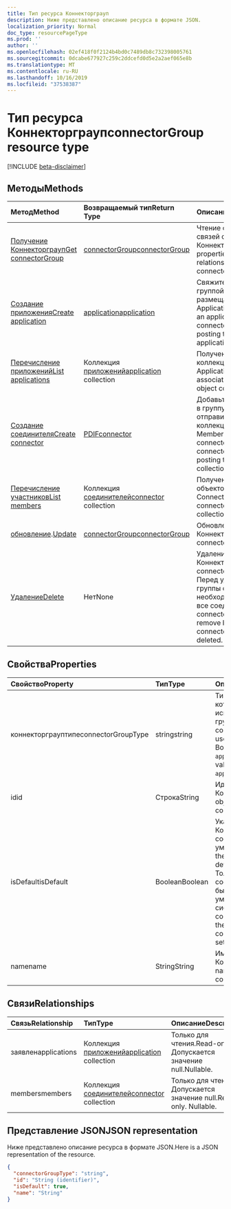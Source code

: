 ```yaml
---
title: Тип ресурса Коннекторграуп
description: Ниже представлено описание ресурса в формате JSON.
localization_priority: Normal
doc_type: resourcePageType
ms.prod: ''
author: ''
ms.openlocfilehash: 02ef418f0f2124b4bd0c7489db8c732398005761
ms.sourcegitcommit: 0dcabe677927c259c2ddcefd0d5e2a2aef065e8b
ms.translationtype: MT
ms.contentlocale: ru-RU
ms.lasthandoff: 10/16/2019
ms.locfileid: "37538387"
---
```

# <a name="connectorgroup-resource-type"></a><span data-ttu-id="f54e2-103">Тип ресурса Коннекторграуп</span><span class="sxs-lookup"><span data-stu-id="f54e2-103">connectorGroup resource type</span></span>

[!INCLUDE [beta-disclaimer](../../includes/beta-disclaimer.md)]

## <a name="methods"></a><span data-ttu-id="f54e2-104">Методы</span><span class="sxs-lookup"><span data-stu-id="f54e2-104">Methods</span></span>

| <span data-ttu-id="f54e2-105">Метод</span><span class="sxs-lookup"><span data-stu-id="f54e2-105">Method</span></span>           | <span data-ttu-id="f54e2-106">Возвращаемый тип</span><span class="sxs-lookup"><span data-stu-id="f54e2-106">Return Type</span></span>    |<span data-ttu-id="f54e2-107">Описание</span><span class="sxs-lookup"><span data-stu-id="f54e2-107">Description</span></span>|
|:---------------|:--------|:----------|
|[<span data-ttu-id="f54e2-108">Получение Коннекторграуп</span><span class="sxs-lookup"><span data-stu-id="f54e2-108">Get connectorGroup</span></span>](../api/connectorgroup-get.md) | [<span data-ttu-id="f54e2-109">connectorGroup</span><span class="sxs-lookup"><span data-stu-id="f54e2-109">connectorGroup</span></span>](connectorgroup.md) |<span data-ttu-id="f54e2-110">Чтение свойств и связей объекта Коннекторграуп.</span><span class="sxs-lookup"><span data-stu-id="f54e2-110">Read properties and relationships of connectorGroup object.</span></span>|
|[<span data-ttu-id="f54e2-111">Создание приложения</span><span class="sxs-lookup"><span data-stu-id="f54e2-111">Create application</span></span>](../api/connectorgroup-post-applications.md) |[<span data-ttu-id="f54e2-112">application</span><span class="sxs-lookup"><span data-stu-id="f54e2-112">application</span></span>](application.md)| <span data-ttu-id="f54e2-113">Свяжите приложение с группой соединителей, размещая в коллекции Applications.</span><span class="sxs-lookup"><span data-stu-id="f54e2-113">Associate an application with the connector group by posting to the applications collection.</span></span>|
|[<span data-ttu-id="f54e2-114">Перечисление приложений</span><span class="sxs-lookup"><span data-stu-id="f54e2-114">List applications</span></span>](../api/connectorgroup-list-applications.md) |<span data-ttu-id="f54e2-115">Коллекция [приложений](application.md)</span><span class="sxs-lookup"><span data-stu-id="f54e2-115">[application](application.md) collection</span></span>| <span data-ttu-id="f54e2-116">Получение связанной коллекции объектов Application.</span><span class="sxs-lookup"><span data-stu-id="f54e2-116">Get the associated application object collection.</span></span>|
|[<span data-ttu-id="f54e2-117">Создание соединителя</span><span class="sxs-lookup"><span data-stu-id="f54e2-117">Create connector</span></span>](../api/connectorgroup-post-members.md) |[<span data-ttu-id="f54e2-118">PDIF</span><span class="sxs-lookup"><span data-stu-id="f54e2-118">connector</span></span>](connector.md)| <span data-ttu-id="f54e2-119">Добавьте соединитель в группу соединителей, отправив его в коллекцию Members.</span><span class="sxs-lookup"><span data-stu-id="f54e2-119">Add a connector to the connector Group by posting to the members collection.</span></span>|
|[<span data-ttu-id="f54e2-120">Перечисление участников</span><span class="sxs-lookup"><span data-stu-id="f54e2-120">List members</span></span>](../api/connectorgroup-list-members.md) |<span data-ttu-id="f54e2-121">Коллекция [соединителей](connector.md)</span><span class="sxs-lookup"><span data-stu-id="f54e2-121">[connector](connector.md) collection</span></span>| <span data-ttu-id="f54e2-122">Получение коллекции объектов Connector.</span><span class="sxs-lookup"><span data-stu-id="f54e2-122">Get a connector object collection.</span></span>|
|<span data-ttu-id="f54e2-123">[обновление](../api/connectorgroup-update.md).</span><span class="sxs-lookup"><span data-stu-id="f54e2-123">[Update](../api/connectorgroup-update.md)</span></span> | [<span data-ttu-id="f54e2-124">connectorGroup</span><span class="sxs-lookup"><span data-stu-id="f54e2-124">connectorGroup</span></span>](connectorgroup.md)    |<span data-ttu-id="f54e2-125">Обновление объекта Коннекторграуп.</span><span class="sxs-lookup"><span data-stu-id="f54e2-125">Update connectorGroup object.</span></span> |
|[<span data-ttu-id="f54e2-126">Удаление</span><span class="sxs-lookup"><span data-stu-id="f54e2-126">Delete</span></span>](../api/connectorgroup-delete.md) | <span data-ttu-id="f54e2-127">Нет</span><span class="sxs-lookup"><span data-stu-id="f54e2-127">None</span></span> |<span data-ttu-id="f54e2-128">Удаление объекта Коннекторграуп.</span><span class="sxs-lookup"><span data-stu-id="f54e2-128">Delete connectorGroup object.</span></span> <span data-ttu-id="f54e2-129">Перед удалением группы соединителей необходимо удалить все соединители.</span><span class="sxs-lookup"><span data-stu-id="f54e2-129">All connectors must be remove before a connector group can be deleted.</span></span> |

## <a name="properties"></a><span data-ttu-id="f54e2-130">Свойства</span><span class="sxs-lookup"><span data-stu-id="f54e2-130">Properties</span></span>
| <span data-ttu-id="f54e2-131">Свойство</span><span class="sxs-lookup"><span data-stu-id="f54e2-131">Property</span></span>     | <span data-ttu-id="f54e2-132">Тип</span><span class="sxs-lookup"><span data-stu-id="f54e2-132">Type</span></span>   |<span data-ttu-id="f54e2-133">Описание</span><span class="sxs-lookup"><span data-stu-id="f54e2-133">Description</span></span>|
|:---------------|:--------|:----------|
|<span data-ttu-id="f54e2-134">коннекторграуптипе</span><span class="sxs-lookup"><span data-stu-id="f54e2-134">connectorGroupType</span></span>|<span data-ttu-id="f54e2-135">string</span><span class="sxs-lookup"><span data-stu-id="f54e2-135">string</span></span>| <span data-ttu-id="f54e2-136">Тип соединителей, которые будут использоваться для группы.</span><span class="sxs-lookup"><span data-stu-id="f54e2-136">The type of connectors that will be used with the group.</span></span> <span data-ttu-id="f54e2-137">Возможные значения: `applicationProxy`.</span><span class="sxs-lookup"><span data-stu-id="f54e2-137">Possible values are: `applicationProxy`.</span></span>|
|<span data-ttu-id="f54e2-138">id</span><span class="sxs-lookup"><span data-stu-id="f54e2-138">id</span></span>|<span data-ttu-id="f54e2-139">Строка</span><span class="sxs-lookup"><span data-stu-id="f54e2-139">String</span></span>| <span data-ttu-id="f54e2-140">Идентификатор объекта Коннекторграуп</span><span class="sxs-lookup"><span data-stu-id="f54e2-140">The object id of the connectorGroup</span></span>|
|<span data-ttu-id="f54e2-141">isDefault</span><span class="sxs-lookup"><span data-stu-id="f54e2-141">isDefault</span></span>|<span data-ttu-id="f54e2-142">Boolean</span><span class="sxs-lookup"><span data-stu-id="f54e2-142">Boolean</span></span>| <span data-ttu-id="f54e2-143">Указывает, является ли Коннекторграуп группой соединителей по умолчанию.</span><span class="sxs-lookup"><span data-stu-id="f54e2-143">Indicates if the connectorGroup is the default connector group.</span></span> <span data-ttu-id="f54e2-144">Только одна группа соединителей может быть Коннекторграуп по умолчанию и задается системой.</span><span class="sxs-lookup"><span data-stu-id="f54e2-144">Only a single connector Group can be the default connectorGroup and is set by the system.</span></span>|
|<span data-ttu-id="f54e2-145">name</span><span class="sxs-lookup"><span data-stu-id="f54e2-145">name</span></span>|<span data-ttu-id="f54e2-146">String</span><span class="sxs-lookup"><span data-stu-id="f54e2-146">String</span></span>| <span data-ttu-id="f54e2-147">Имя, связанное с Коннекторграуп.</span><span class="sxs-lookup"><span data-stu-id="f54e2-147">The name associated with the connectorGroup.</span></span>|

## <a name="relationships"></a><span data-ttu-id="f54e2-148">Связи</span><span class="sxs-lookup"><span data-stu-id="f54e2-148">Relationships</span></span>
| <span data-ttu-id="f54e2-149">Связь</span><span class="sxs-lookup"><span data-stu-id="f54e2-149">Relationship</span></span> | <span data-ttu-id="f54e2-150">Тип</span><span class="sxs-lookup"><span data-stu-id="f54e2-150">Type</span></span>   |<span data-ttu-id="f54e2-151">Описание</span><span class="sxs-lookup"><span data-stu-id="f54e2-151">Description</span></span>|
|:---------------|:--------|:----------|
|<span data-ttu-id="f54e2-152">заявлен</span><span class="sxs-lookup"><span data-stu-id="f54e2-152">applications</span></span>|<span data-ttu-id="f54e2-153">Коллекция [приложений](application.md)</span><span class="sxs-lookup"><span data-stu-id="f54e2-153">[application](application.md) collection</span></span>| <span data-ttu-id="f54e2-154">Только для чтения.</span><span class="sxs-lookup"><span data-stu-id="f54e2-154">Read-only.</span></span> <span data-ttu-id="f54e2-155">Допускается значение null.</span><span class="sxs-lookup"><span data-stu-id="f54e2-155">Nullable.</span></span>|
|<span data-ttu-id="f54e2-156">members</span><span class="sxs-lookup"><span data-stu-id="f54e2-156">members</span></span>|<span data-ttu-id="f54e2-157">Коллекция [соединителей](connector.md)</span><span class="sxs-lookup"><span data-stu-id="f54e2-157">[connector](connector.md) collection</span></span>| <span data-ttu-id="f54e2-p105">Только для чтения. Допускается значение null.</span><span class="sxs-lookup"><span data-stu-id="f54e2-p105">Read-only. Nullable.</span></span>|

## <a name="json-representation"></a><span data-ttu-id="f54e2-160">Представление JSON</span><span class="sxs-lookup"><span data-stu-id="f54e2-160">JSON representation</span></span>

<span data-ttu-id="f54e2-161">Ниже представлено описание ресурса в формате JSON.</span><span class="sxs-lookup"><span data-stu-id="f54e2-161">Here is a JSON representation of the resource.</span></span>

<!-- {
  "blockType": "resource",
  "keyProperty":"id",
  "optionalProperties": [

  ],
  "@odata.type": "microsoft.graph.connectorGroup"
}-->

```json
{
  "connectorGroupType": "string",
  "id": "String (identifier)",
  "isDefault": true,
  "name": "String"
}

```

<!-- uuid: 8fcb5dbc-d5aa-4681-8e31-b001d5168d79
2015-10-25 14:57:30 UTC -->
<!--
{
  "type": "#page.annotation",
  "description": "connectorGroup resource",
  "keywords": "",
  "section": "documentation",
  "tocPath": "",
  "suppressions": []
}
-->
